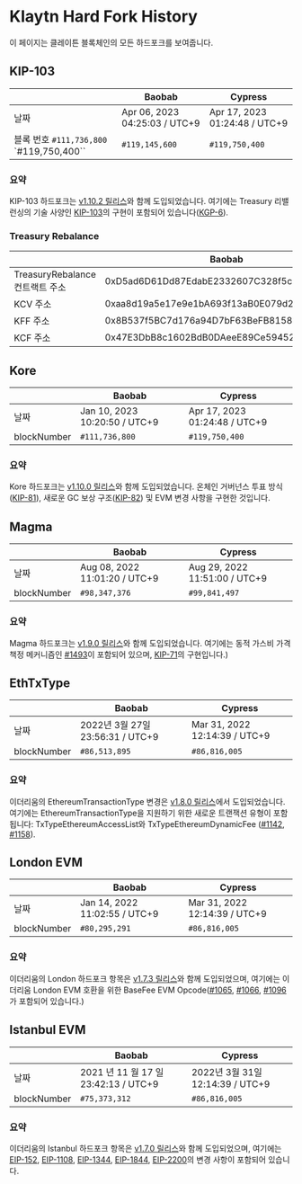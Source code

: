 # Klaytn Hard Fork History

이 페이지는 클레이튼 블록체인의 모든 하드포크를 보여줍니다.

## KIP-103

| ` `                                     | Baobab                        | Cypress                       |
| --------------------------------------- | ----------------------------- | ----------------------------- |
| 날짜                                      | Apr 06, 2023 04:25:03 / UTC+9 | Apr 17, 2023 01:24:48 / UTC+9 |
| 블록 번호 `#111,736,800` \`#119,750,400\`\` | `#119,145,600`                | `#119,750,400`                |

### 요약

KIP-103 하드포크는 [v1.10.2 릴리스](https://github.com/klaytn/klaytn/releases/tag/v1.10.2)와 함께 도입되었습니다. 여기에는 Treasury 리밸런싱의 기술 사양인 [KIP-103](https://kips.klaytn.foundation/KIPs/kip-103)의 구현이 포함되어 있습니다([KGP-6](https://govforum.klaytn.foundation/t/kgp-6-proposal-to-establish-a-sustainable-and-verifiable-klay-token-economy/157)).

### Treasury Rebalance

| ` `                       | Baobab                                     | Cypress                                    |
| ------------------------- | ------------------------------------------ | ------------------------------------------ |
| TreasuryRebalance 컨트랙트 주소 | 0xD5ad6D61Dd87EdabE2332607C328f5cc96aeCB95 | 0xD5ad6D61Dd87EdabE2332607C328f5cc96aeCB95 |
| KCV 주소                    | 0xaa8d19a5e17e9e1bA693f13aB0E079d274a7e51E | 0x4f04251064274252D27D4af55BC85b68B3adD992 |
| KFF 주소                    | 0x8B537f5BC7d176a94D7bF63BeFB81586EB3D1c0E | 0x85D82D811743b4B8F3c48F3e48A1664d1FfC2C10 |
| KCF 주소                    | 0x47E3DbB8c1602BdB0DAeeE89Ce59452c4746CA1C | 0xdd4C8d805fC110369D3B148a6692F283ffBDCcd3 |

## Kore

| ` `         | Baobab                        | Cypress                       |
| ----------- | ----------------------------- | ----------------------------- |
| 날짜          | Jan 10, 2023 10:20:50 / UTC+9 | Apr 17, 2023 01:24:48 / UTC+9 |
| blockNumber | `#111,736,800`                | `#119,750,400`                |

### 요약

Kore 하드포크는 [v1.10.0 릴리스](https://github.com/klaytn/klaytn/releases/tag/v1.10.0)와 함께 도입되었습니다. 온체인 거버넌스 투표 방식([KIP-81](https://kips.klaytn.foundation/KIPs/kip-81)), 새로운 GC 보상 구조([KIP-82](https://kips.klaytn.foundation/KIPs/kip-82)) 및 EVM 변경 사항을 구현한 것입니다.

## Magma

| ` `         | Baobab                        | Cypress                       |
| ----------- | ----------------------------- | ----------------------------- |
| 날짜          | Aug 08, 2022 11:01:20 / UTC+9 | Aug 29, 2022 11:51:00 / UTC+9 |
| blockNumber | `#98,347,376`                 | `#99,841,497`                 |

### 요약

Magma 하드포크는 [v1.9.0 릴리스](https://github.com/klaytn/klaytn/releases/tag/v1.9.0)와 함께 도입되었습니다. 여기에는 동적 가스비 가격 책정 메커니즘인 [#1493](https://github.com/klaytn/klaytn/pull/1493)이 포함되어 있으며, [KIP-71](https://kips.klaytn.foundation/KIPs/kip-71)의 구현입니다.)

## EthTxType

| ` `         | Baobab                        | Cypress                       |
| ----------- | ----------------------------- | ----------------------------- |
| 날짜          | 2022년 3월 27일 23:56:31 / UTC+9 | Mar 31, 2022 12:14:39 / UTC+9 |
| blockNumber | `#86,513,895`                 | `#86,816,005`                 |

### 요약

이더리움의 EthereumTransactionType 변경은 [v1.8.0 릴리스](https://github.com/klaytn/klaytn/releases/tag/v1.8.0)에서 도입되었습니다. 여기에는 EthereumTransactionType을 지원하기 위한 새로운 트랜잭션 유형이 포함됩니다: TxTypeEthereumAccessList와 TxTypeEthereumDynamicFee ([#1142](https://github.com/klaytn/klaytn/pull/1142), [#1158](https://github.com/klaytn/klaytn/pull/1158)).

## London EVM

| ` `         | Baobab                        | Cypress                       |
| ----------- | ----------------------------- | ----------------------------- |
| 날짜          | Jan 14, 2022 11:02:55 / UTC+9 | Mar 31, 2022 12:14:39 / UTC+9 |
| blockNumber | `#80,295,291`                 | `#86,816,005`                 |

### 요약

이더리움의 London 하드포크 항목은 [v1.7.3 릴리스](https://github.com/klaytn/klaytn/releases/tag/v1.7.3)와 함께 도입되었으며, 여기에는 이더리움 London EVM 호환을 위한 BaseFee EVM Opcode([#1065](https://github.com/klaytn/klaytn/pull/1065), [#1066](https://github.com/klaytn/klaytn/pull/1066), [#1096](https://github.com/klaytn/klaytn/pull/1096)가 포함되어 있습니다.)

## Istanbul EVM

| ` `         | Baobab                            | Cypress                       |
| ----------- | --------------------------------- | ----------------------------- |
| 날짜          | 2021 년 11 월 17 일 23:42:13 / UTC+9 | 2022년 3월 31일 12:14:39 / UTC+9 |
| blockNumber | `#75,373,312`                     | `#86,816,005`                 |

### 요약

이더리움의 Istanbul 하드포크 항목은 [v1.7.0 릴리스](https://github.com/klaytn/klaytn/releases/tag/v1.7.0)와 함께 도입되었으며, 여기에는 [EIP-152](https://eips.ethereum.org/EIPS/eip-152), [EIP-1108](https://eips.ethereum.org/EIPS/eip-1108), [EIP-1344](https://eips.ethereum.org/EIPS/eip-1344), [EIP-1844](https://eips.ethereum.org/EIPS/eip-1844), [EIP-2200](https://eips.ethereum.org/EIPS/eip-2200)의 변경 사항이 포함되어 있습니다.

